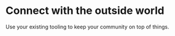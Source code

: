 # Connect with the outside world

Use your existing tooling to keep your community on top of things.
